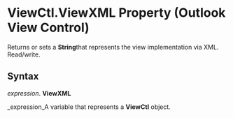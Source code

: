 
# ViewCtl.ViewXML Property (Outlook View Control)

Returns or sets a  **String**that represents the view implementation via XML. Read/write.


## Syntax

 _expression_. **ViewXML**

 _expression_A variable that represents a  **ViewCtl** object.

